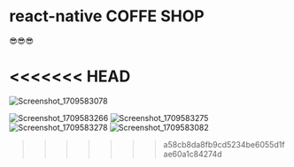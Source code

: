 # react-native COFFE SHOP
😎😎😎

<<<<<<< HEAD
=======
![Screenshot_1709583078](https://github.com/victormattos564/Cafeteria/assets/123407132/8b8dbb4b-1318-4d9c-ba39-fcae28a407c3)

![Screenshot_1709583266](https://github.com/victormattos564/Cafeteria/assets/123407132/11ea6d10-a52f-4c27-92dd-d83439b4e0d6)
![Screenshot_1709583275](https://github.com/victormattos564/Cafeteria/assets/123407132/2bd89e62-309f-4870-9942-e2bbaf8033be)
![Screenshot_1709583278](https://github.com/victormattos564/Cafeteria/assets/123407132/1cf5ffaa-b11f-48e9-bb6a-2e9bad722e3f)
![Screenshot_1709583082](https://github.com/victormattos564/Cafeteria/assets/123407132/953f59c5-36f9-4cbe-966c-c1c2dd909f77)
>>>>>>> a58cb8da8fb9cd5234be6055d1fae60a1c84274d
